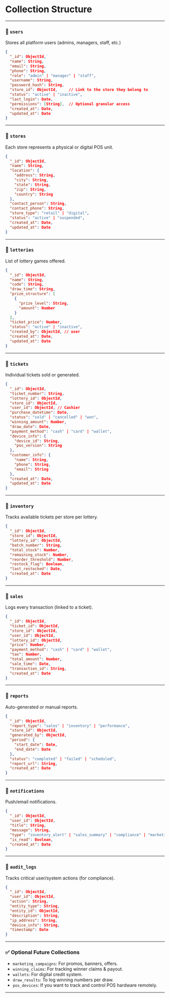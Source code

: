 # Collection Structure
---

### 📁 `users`
Stores all platform users (admins, managers, staff, etc.)

```json
{
  "_id": ObjectId,
  "name": String,
  "email": String,
  "phone": String,
  "role": "admin" | "manager" | "staff",
  "username": String,
  "password_hash": String,
  "store_id": ObjectId,     // Link to the store they belong to
  "status": "active" | "inactive",
  "last_login": Date,
  "permissions": [String],  // Optional granular access
  "created_at": Date,
  "updated_at": Date
}
```

---

### 📁 `stores`
Each store represents a physical or digital POS unit.

```json
{
  "_id": ObjectId,
  "name": String,
  "location": {
    "address": String,
    "city": String,
    "state": String,
    "zip": String,
    "country": String
  },
  "contact_person": String,
  "contact_phone": String,
  "store_type": "retail" | "digital",
  "status": "active" | "suspended",
  "created_at": Date,
  "updated_at": Date
}
```

---

### 📁 `lotteries`
List of lottery games offered.

```json
{
  "_id": ObjectId,
  "name": String,
  "code": String,
  "draw_time": String,
  "prize_structure": [
    {
      "prize_level": String,
      "amount": Number
    }
  ],
  "ticket_price": Number,
  "status": "active" | "inactive",
  "created_by": ObjectId, // user
  "created_at": Date,
  "updated_at": Date
}
```

---

### 📁 `tickets`
Individual tickets sold or generated.

```json
{
  "_id": ObjectId,
  "ticket_number": String,
  "lottery_id": ObjectId,
  "store_id": ObjectId,
  "user_id": ObjectId, // Cashier
  "purchase_datetime": Date,
  "status": "sold" | "cancelled" | "won",
  "winning_amount": Number,
  "draw_date": Date,
  "payment_method": "cash" | "card" | "wallet",
  "device_info": {
    "device_id": String,
    "pos_version": String
  },
  "customer_info": {
    "name": String,
    "phone": String,
    "email": String
  },
  "created_at": Date,
  "updated_at": Date
}
```

---

### 📁 `inventory`
Tracks available tickets per store per lottery.

```json
{
  "_id": ObjectId,
  "store_id": ObjectId,
  "lottery_id": ObjectId,
  "batch_number": String,
  "total_stock": Number,
  "remaining_stock": Number,
  "reorder_threshold": Number,
  "restock_flag": Boolean,
  "last_restocked": Date,
  "created_at": Date
}
```

---

### 📁 `sales`
Logs every transaction (linked to a ticket).

```json
{
  "_id": ObjectId,
  "ticket_id": ObjectId,
  "store_id": ObjectId,
  "user_id": ObjectId,
  "lottery_id": ObjectId,
  "price": Number,
  "payment_method": "cash" | "card" | "wallet",
  "tax": Number,
  "total_amount": Number,
  "sale_time": Date,
  "transaction_id": String,
  "created_at": Date
}
```

---

### 📁 `reports`
Auto-generated or manual reports.

```json
{
  "_id": ObjectId,
  "report_type": "sales" | "inventory" | "performance",
  "store_id": ObjectId,
  "generated_by": ObjectId,
  "period": {
    "start_date": Date,
    "end_date": Date
  },
  "status": "completed" | "failed" | "scheduled",
  "report_url": String,
  "created_at": Date
}
```

---

### 📁 `notifications`
Push/email notifications.

```json
{
  "_id": ObjectId,
  "user_id": ObjectId,
  "title": String,
  "message": String,
  "type": "inventory_alert" | "sales_summary" | "compliance" | "marketing",
  "is_read": Boolean,
  "created_at": Date
}
```

---

### 📁 `audit_logs`
Tracks critical user/system actions (for compliance).

```json
{
  "_id": ObjectId,
  "user_id": ObjectId,
  "action": String,
  "entity_type": String,
  "entity_id": ObjectId,
  "description": String,
  "ip_address": String,
  "device_info": String,
  "timestamp": Date
}
```

---

### ✅ Optional Future Collections

- `marketing_campaigns`: For promos, banners, offers.
- `winning_claims`: For tracking winner claims & payout.
- `wallets`: For digital credit system.
- `draw_results`: To log winning numbers per draw.
- `pos_devices`: If you want to track and control POS hardware remotely.

---
